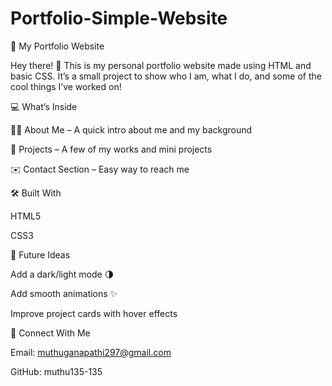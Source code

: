 # Portfolio-Simple-Website
🌟 My Portfolio Website

Hey there! 👋
This is my personal portfolio website made using HTML and basic CSS.
It’s a small project to show who I am, what I do, and some of the cool things I’ve worked on!

💻 What’s Inside

🧑‍💼 About Me – A quick intro about me and my background

🧩 Projects – A few of my works and mini projects

✉️ Contact Section – Easy way to reach me


🛠️ Built With

HTML5

CSS3


🌱 Future Ideas

Add a dark/light mode 🌗

Add smooth animations ✨

Improve project cards with hover effects


💬 Connect With Me

Email: muthuganapathi297@gmail.com

GitHub: muthu135-135
